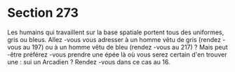 # Section 273

Les humains qui travaillent sur la base spatiale portent tous des
uniformes, gris ou bleus. Allez -vous vous adresser à un homme
vêtu de gris (rendez -vous au 197) ou à un homme vêtu de bleu
(rendez -vous au 217) ? Mais peut -être préférez -vous prendre une
épée là où vous serez certain d'en trouver une : sui un Arcadien ?
Rendez -vous dans ce cas au 16.